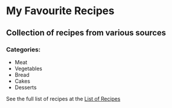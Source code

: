 # My Favourite Recipes

## Collection of recipes from various sources

### Categories:

* Meat
* Vegetables
* Bread
* Cakes
* Desserts

See the full list of recipes at the [List of Recipes](about.md)
